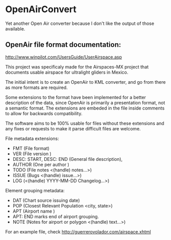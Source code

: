 # OpenAirConvert
Yet another Open Air converter because I don't like the output of those available.

## OpenAir file format documentation:
http://www.winpilot.com/UsersGuide/UserAirspace.asp

This project was specificaly made for the Airspaces-MX project that documents
usable airspace for ultralight gliders in Mexico.

The initial intent is to create an OpenAir to KML converter, and go from there
as more formats are required.

Some extensions to the format have been implemented for a better description
of the data, since OpenAir is primarily a presentation format, not a semantic
format. The extensions are embeded in the file inside comments to allow for
backwards compatibility.

The software aims to be 100% usable for files without these extensions and any 
fixes or requests to make it parse difficult files are welcome.

File metadata extensions: 
  * FMT (File format)
  * VER (File version <YYYY-MM-DD>)
  * DESC: START, DESC: END (General file description),
  * AUTHOR (One per author <handle email name...>)
  * TODO (File notes <(handle) notes...>)
  * ISSUE (Bugs <(handle) issue...>)
  * LOG (<(handle) YYYY-MM-DD Changelog...>)

Element grouping metadata: 
  * DAT (Chart source issuing date)
  * POP (Closest Relevant Population <city, state>)
  * APT (Airport name <ICAO name>)
  * APT: END marks end of airport grouping.
  * NOTE (Notes for airport or polygon <(handle) text...>)

For an example file, check http://guerrerovolador.com/airspace.xhtml
